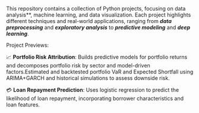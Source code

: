 This repository contains a collection of Python projects, focusing on data analysis**, machine learning, and data visualization. Each project highlights different techniques and real-world applications, ranging from **_data preprocessing_** and **_exploratory analysis_** to **_predictive modeling_** and **_deep learning_**.

Project Previews:

📈 **Portfolio Risk Attribution**: Builds predictive models for portfolio returns and decomposes portfolio risk by sector and model-driven factors.Estimated and backtested portfolio VaR and Expected Shortfall using ARIMA+GARCH and historical simulations to assess downside risk.

💳 **Loan Repayment Prediction**: Uses logistic regression to predict the likelihood of loan repayment, incorporating borrower characteristics and loan features.

